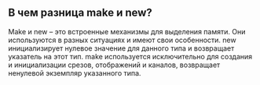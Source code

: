 ## В чем разница make и new?

Make и new – это встроенные механизмы для выделения памяти. Они используются в разных 
ситуациях и имеют свои особенности. new инициализирует нулевое значение для данного типа 
и возвращает указатель на этот тип. make используется исключительно для создания и 
инициализации срезов, отображений и каналов, возвращает ненулевой экземпляр указанного типа.